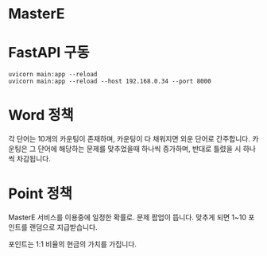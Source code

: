 # MasterE

# FastAPI 구동
```
uvicorn main:app --reload
uvicorn main:app --reload --host 192.168.0.34 --port 8000
```

# Word 정책
각 단어는 10개의 카운팅이 존재하며, 카운팅이 다 채워지면 외운 단어로 간주합니다.
카운팅은 그 단어에 해당하는 문제를 맞추었을때 하나씩 증가하며, 반대로 틀렸을 시 하나씩 차감됩니다.

# Point 정책
MasterE 서비스를 이용중에 일정한 확률로. 문제 팝업이 뜹니다. 
맞추게 되면 1~10 포인트를 랜덤으로 지급받습니다.

포인트는 1:1 비율의 현금의 가치를 가집니다.